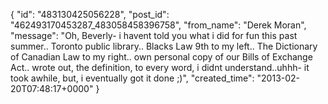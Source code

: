  {
   "id": "483130425056228",
   "post_id": "462493170453287_483058458396758",
   "from_name": "Derek Moran",
   "message": "Oh, Beverly- i havent told you what i did for fun this past summer.. Toronto public library.. Blacks Law 9th to my left.. The Dictionary of Canadian Law to my right.. own personal copy of our Bills of Exchange Act.. wrote out, the definition, to every word, i didnt understand..uhhh- it took awhile, but, i eventually got it done ;)",
   "created_time": "2013-02-20T07:48:17+0000"
 }

